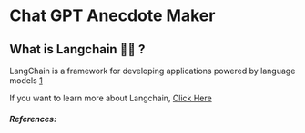 # Chat GPT Anecdote Maker



## What is Langchain 🦜️🔗 ? 

LangChain is a framework for developing applications powered by language models [1]

If you want to learn more about Langchain, [Click Here](https://python.langchain.com/docs/get_started/introduction)


##### References:
  [1]:https://python.langchain.com/docs/get_started/introduction

